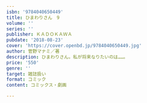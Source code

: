 ```yaml
---
isbn: '9784040650449'
title: ひまわりさん　9
volume: ''
series: ''
publisher: ＫＡＤＯＫＡＷＡ
pubdate: '2018-08-23'
cover: 'https://cover.openbd.jp/9784040650449.jpg'
author: 菅野マナミ／著
description: ひまわりさん。私が将来なりたいのは……。
price: '550'
genre: ''
target: 雑誌扱い
format: コミック
content: コミックス・劇画

---
```

